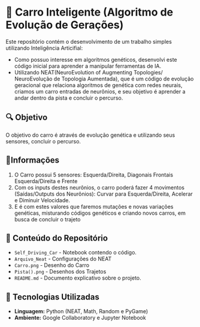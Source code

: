 # 🚗 Carro Inteligente (Algoritmo de Evolução de Gerações)
Este repositório contém o desenvolvimento de um trabalho simples utilizando Inteligência Articifial: 
- Como possuo interesse em algoritmos genéticos, desenvolvi este código inicial para aprender a manipular ferramentas de IA.
- Utilizando NEAT(NeuroEvolution of Augmenting Topologies/ NeuroEvolução de Topologia Aumentada), que é um código de evolução geracional que relaciona algoritmos de genética com redes neurais, criamos um carro entradas de neurônios, e seu objetivo é aprender a andar dentro da pista e concluir o percurso.

## 🔍 Objetivo
O objetivo do carro é através de evolução genética e utilizando seus sensores, concluir o percurso.

## 🔧Informações
1. O Carro possui 5 sensores: Esquerda/Direita, Diagonais Frontais Esquerda/Direita e Frente
2. Com os inputs destes neurônios, o carro poderá fazer 4 movimentos (Saídas/Outputs dos Neurônios): Curvar para Esquerda/Direita, Acelerar e Diminuir Velocidade.
3. E é com estes valores que faremos mutações e novas variações genéticas, misturando códigos genéticos e criando novos carros, em busca de concluir o trajeto

## 📝 Conteúdo do Repositório
- `Self_Driving_Car` - Notebook contendo o código.
- `Arquivo_Neat` - Configurações do NEAT
- `Carro.png` - Desenho do Carro
- `Pista().png` - Desenhos dos Trajetos
- `README.md` - Documento explicativo sobre o projeto.

## 🔬 Tecnologias Utilizadas
- **Linguagem:** Python (NEAT, Math, Random e PyGame)
- **Ambiente:** Google Collaboratory e Jupyter Notebook
